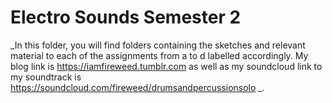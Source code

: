 # Electro Sounds Semester 2

_In this folder, you will find folders containing the sketches and relevant material to each of the assignments from a to d labelled accordingly. My blog link is https://iamfireweed.tumblr.com as well as my soundcloud link to my soundtrack is https://soundcloud.com/fireweed/drumsandpercussionsolo _.
